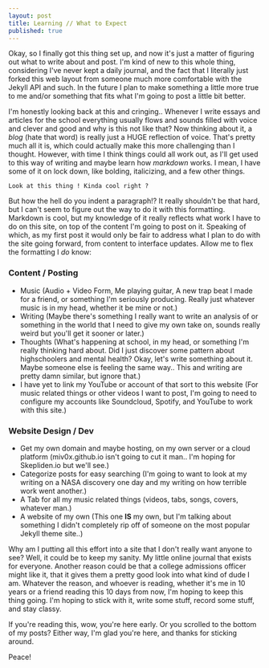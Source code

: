 ```yaml
---
layout: post
title: Learning // What to Expect
published: true
---
```

Okay, so I finally got this thing set up, and now it's just a matter of figuring out what to write about and post. I'm kind of new to this whole thing, considering I've never kept a daily journal, and the fact that I literally just forked this web layout from someone much more comfortable with the Jekyll API and such. In the future I plan to make something a little more true to me and/or something that fits what I'm going to post a little bit better.

I'm honestly looking back at this and cringing.. Whenever I write essays and articles for the school everything usually flows and sounds filled with voice and clever and good and why is this not like that? Now thinking about it, a _blog_ (hate that word) is really just a HUGE reflection of voice. That's pretty much all it is, which could actually make this more challenging than I thought. However, with time I think things could all work out, as I'll get used to this way of writing and maybe learn how _markdown_ works. I mean, I have some of it on lock down, like bolding, italicizing, and a few other things.

	Look at this thing ! Kinda cool right ?
    
But how the hell do you indent a paragraph!? It really shouldn't be that hard, but I can't seem to figure out the way to do it with this formatting. Markdown is cool, but my knowledge of it really reflects what work I have to do on this site, on top of the content I'm going to post on it. Speaking of which, as my first post it would only be fair to address what I plan to do with the site going forward, from content to interface updates. Allow me to flex the formatting I _do_ know:  

### Content / Posting

- Music (Audio + Video Form, Me playing guitar, A new trap beat I made for a friend, or something I'm seriously producing. Really just whatever music is in my head, whether it be mine or not.)
- Writing (Maybe there's something I really want to write an analysis of or something in the world that I need to give my own take on, sounds really weird but you'll get it sooner or later.)
- Thoughts (What's happening at school, in my head, or something I'm really thinking hard about. Did I just discover some pattern about highschoolers and mental health? Okay, let's write something about it. Maybe someone else is feeling the same way.. This and writing are pretty damn similar, but ignore that.)
- I have yet to link my YouTube or account of that sort to this website (For music related things or other videos I want to post, I'm going to need to configure my accounts like Soundcloud, Spotify, and YouTube to work with this site.)

### Website Design / Dev

- Get my own domain and maybe hosting, on my own server or a cloud platform (miv0x.github.io isn't going to cut it man.. I'm hoping for Skepliden.io but we'll see.)
- Categorize posts for easy searching (I'm going to want to look at my writing on a NASA discovery one day and my writing on how terrible work went another.)
- A Tab for all my music related things (videos, tabs, songs, covers, whatever man.)
- A website of my own (This one __IS__ my own, but I'm talking about something I didn't completely rip off of someone on the most popular Jekyll theme site..)

Why am I putting all this effort into a site that I don't really want anyone to see? Well, it could be to keep my sanity. My little online journal that exists for everyone. Another reason could be that a college admissions officer might like it, that it gives them a pretty good look into what kind of dude I am. Whatever the reason, and whoever is reading, whether it's me in 10 years or a friend reading this 10 days from now, I'm hoping to keep this thing going. I'm hoping to stick with it, write some stuff, record some stuff, and stay classy.

If you're reading this, wow, you're here early. Or you scrolled to the bottom of my posts? Either way, I'm glad you're here, and thanks for sticking around.

Peace!
